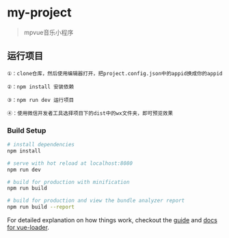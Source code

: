 # my-project

> mpvue音乐小程序

## 运行项目
```
①：clone仓库，然后使用编辑器打开，把project.config.json中的appid换成你的appid

②：npm install 安装依赖

③：npm run dev 运行项目

④：使用微信开发者工具选择项目下的dist中的wx文件夹，即可预览效果
```

### Build Setup

``` bash
# install dependencies
npm install

# serve with hot reload at localhost:8080
npm run dev

# build for production with minification
npm run build

# build for production and view the bundle analyzer report
npm run build --report
```

For detailed explanation on how things work, checkout the [guide](http://vuejs-templates.github.io/webpack/) and [docs for vue-loader](http://vuejs.github.io/vue-loader).
